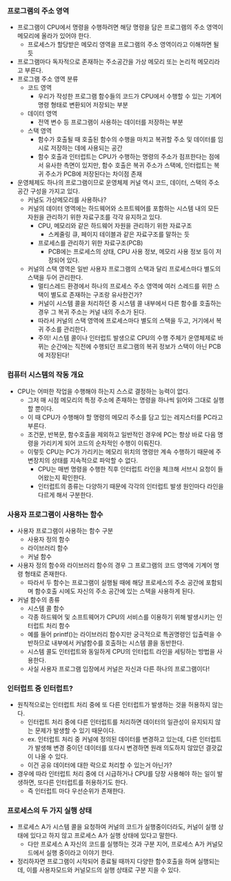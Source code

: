 ### 프로그램의 주소 영역
- 프로그램이 CPU에서 명령을 수행하려면 해당 명령을 담은 프로그램의 주소 영역이 메모리에 올라가 있어야 한다.
  - 프로세스가 할당받은 메모리 영역을 프로그램의 주소 영역이라고 이해하면 될 듯
- 프로그램마다 독자적으로 존재하는 주소공간을 가상 메모리 또는 논리적 메모리라고 부른다.
- 프로그램 주소 영역 분류
  - 코드 영역
    - 우리가 작성한 프로그램 함수들의 코드가 CPU에서 수행할 수 있는 기계어 명령 형태로 변환되어 저장되는 부분
  - 데이터 영역
    - 전역 변수 등 프로그램이 사용하는 데이터를 저장하는 부분
  - 스택 영역
    - 함수가 호출될 때 호출된 함수의 수행을 마치고 복귀할 주소 및 데이터를 임시로 저장하는 데에 사용되는 공간
    - 함수 호출과 인터럽트는 CPU가 수행하는 명령의 주소가 점프한다는 점에서 유사한 측면이 있지만, 함수 호출은 복귀 주소가 스택에, 인터럽트는 복귀 주소가 PCB에 저장된다는 차이점 존재
- 운영체제도 하나의 프로그램이므로 운영체제 커널 역시 코드, 데이터, 스택의 주소 공간 구성을 가지고 있다.
  - 커널도 가상메모리를 사용하나?
  - 커널의 데이터 영역에는 하드웨어와 소프트웨어를 포함하는 시스템 내의 모든 자원을 관리하기 위한 자료구조를 각각 유지하고 있다.
    - CPU, 메모리와 같은 하드웨어 자원을 관리하기 위한 자료구조
      - 스케줄링 큐, 페이지 테이블과 같은 자료구조를 말하는 듯
    - 프로세스를 관리하기 위한 자료구조(PCB)
      - PCB에는 프로세스의 상태, CPU 사용 정보, 메모리 사용 정보 등이 저장되어 있다.
  - 커널의 스택 영역은 일반 사용자 프로그램의 스택과 달리 프로세스마다 별도의 스택을 두어 관리한다.
    - 멀티스레드 환경에서 하나의 프로세스 주소 영역에 여러 스레드를 위한 스택이 별도로 존재하는 구조랑 유사한건가?
    - 커널이 시스템 콜을 처리하던 중 시스템 콜 내부에서 다른 함수를 호출하는 경우 그 복귀 주소는 커널 내의 주소가 된다.
    - 따라서 커널의 스택 영역에 프로세스마다 별도의 스택을 두고, 거기에서 복귀 주소를 관리한다.
    - 주의! 시스템 콜이나 인터럽트 발생으로 CPU의 수행 주체가 운영체제로 바뀌는 순간에는 직전에 수행되던 프로그램의 복귀 정보가 스택이 아닌 PCB에 저장된다!


### 컴퓨터 시스템의 작동 개요
- CPU는 어떠한 작업을 수행해야 하는지 스스로 결정하는 능력이 없다.
  - 그저 매 시점 메모리의 특정 주소에 존재하는 명령을 하나씩 읽어와 그대로 실행할 뿐이다.
  - 이 때 CPU가 수행해야 할 명령의 메모리 주소를 담고 있는 레지스터를 PC라고 부른다.
  - 조건문, 반복문, 함수호출을 제외하고 일반적인 경우에 PC는 항상 바로 다음 명령을 가리키게 되어 코드의 순차적인 수행이 이뤄진다.
  - 이렇듯 CPU는 PC가 가리키는 메모리 위치의 명령만 계속 수행하기 때문에 주변장치의 상태를 지속적으로 파악할 수 없다.
    - CPU는 매번 명령을 수행한 직후 인터럽트 라인을 체크해 서브시 요청이 들어왔는지 확인한다.
    - 인터럽트의 종류는 다양하기 때문에 각각의 인터럽트 발생 원인마다 라인을 다르게 해서 구분한다.

### 사용자 프로그램이 사용하는 함수
- 사용자 프로그램이 사용하는 함수 구분
  - 사용자 정의 함수
  - 라이브러리 함수
  - 커널 함수
- 사용자 정의 함수와 라이브러리 함수의 경우 그 프로그램의 코드 영역에 기계어 명령 형태로 존재한다.
  - 따라서 두 함수는 프로그램이 실행될 때에 해당 프로세스의 주소 공간에 포함되며 함수호출 시에도 자신의 주소 공간에 있는 스택을 사용하게 된다.
- 커널 함수의 종류
  - 시스템 콜 함수
  - 각종 하드웨어 및 소프트웨어가 CPU의 서비스를 이용하기 위해 발생시키는 인터럽트 처리 함수
  - 예를 들어 printf()는 라이브러리 함수지만 궁극적으로 특권명령인 입출력을 수반하므로 내부에서 커널함수를 호출하는 시스템 콜을 동반한다.
  - 시스템 콜도 인터럽트와 동일하게 CPU의 인터럽트 라인을 세팅하는 방법을 사용한다.
  - 사실 사용자 프로그램 입장에서 커널은 자신과 다른 하나의 프로그램이다!

### 인터럽트 중 인터럽트?
- 원칙적으로는 인터럽트 처리 중에 또 다른 인터럽트가 발생하는 것을 허용하지 않는다.
  - 인터럽트 처리 중에 다른 인터럽트를 처리하면 데이터의 일관성이 유지되지 않는 문제가 발생할 수 있기 때문이다.
  - ex. 인터럽트 처리 중 커널에 정의된 데이터를 변경하고 있는데, 다른 인터럽트가 발생해 변경 중이던 데이터를 또다시 변경하면 원래 의도하지 않았던 결괏값이 나올 수 있다.
  - 이건 공유 데이터에 대한 락으로 처리할 수 있는거 아닌가?
- 경우에 따라 인터럽트 처리 중에 더 시급하거나 CPU를 당장 사용해야 하는 일이 발생하면, 또다른 인터럽트를 허용하기도 한다.
  - 즉 인터럽트 마다 우선순위가 존재한다.

### 프로세스의 두 가지 실행 상태
- 프로세스 A가 시스템 콜을 요청하여 커널의 코드가 실행중이더라도, 커널이 실행 상태에 있다고 하지 않고 프로세스 A가 실행 상태에 있다고 말한다.
  - 다만 프로세스 A 자신의 코드를 실행하는 것과 구분 지어, 프로세스 A가 커널모드에서 실행 중이라고 이야기 한다.
- 정리하자면 프로그램이 시작되어 종료될 때까지 다양한 함수호출을 하며 실행되는데, 이를 사용자모드와 커널모드의 실행 상태로 구분 지을 수 있다.
